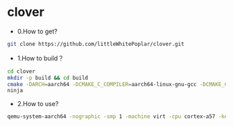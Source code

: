 # clover

* 0.How to get?

```bash
git clone https://github.com/littleWhitePoplar/clover.git
```

* 1.How to build？

```bash
cd clover
mkdir -p build && cd build
cmake -DARCH=aarch64 -DCMAKE_C_COMPILER=aarch64-linux-gnu-gcc -DCMAKE_CXX_COMPILER=aarch64-linux-gnu-g++ -G Ninja ..
ninja
```

* 2.How to use?

```bash
qemu-system-aarch64 -nographic -smp 1 -machine virt -cpu cortex-a57 -kernel os.elf
```

